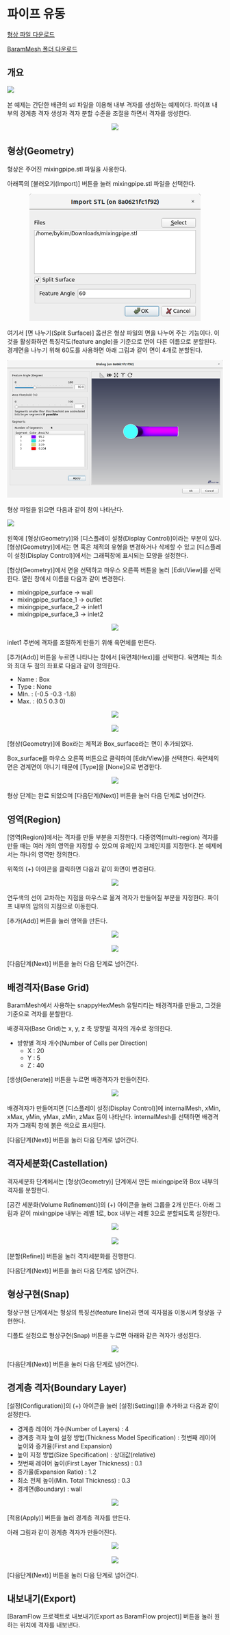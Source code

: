 # 파이프 유동 

[형상 파일 다운로드](https://drive.google.com/file/d/1WHF4ptAEe0RXVily3eg5GhrAGkNcRCIQ/view?usp=sharing) 

[BaramMesh 폴더 다운로드](https://drive.google.com/file/d/1AM2EolmBIfDrNDOjVM6CTRSTFPfBFbqm/view?usp=sharing)

## 개요 

[![](https://github.com/nextfoam/baram-pages/raw/main/screenshots/mixingPipe/1.1.png "")](https://github.com/nextfoam/baram-pages/raw/main/screenshots/mixingPipe/1.1.png)

본 예제는 간단한 배관의 stl 파일을 이용해 내부 격자를 생성하는 예제이다. 파이프 내부의 경계층 격자 생성과 격자 분할 수준을 조절을 하면서 격자를 생성한다.

<p align='center'>
    <img src="https://github.com/nextfoam/baram-pages/raw/main/screenshots/mesh/mixingpipe/1.1.png"><br>
</p>

## 형상(Geometry)

형상은 주어진 mixingpipe.stl 파일을 사용한다.
 
아래쪽의 [불러오기(Import)] 버튼을 눌러 mixingpipe.stl 파일을 선택한다. 

<p align='center'>
    <img src="https://github.com/nextfoam/baram-pages/raw/main/screenshots/mesh/mixingpipe/import.png"><br>
</p>

여기서 [면 나누기(Split Surface)] 옵션은 형상 파일의 면을 나누어 주는 기능이다. 이것을 활성화하면 특징각도(feature angle)을 기준으로 면이 다른 이름으로 분할된다. 경계면을 나누기 위해 60도를 사용하면 아래 그림과 같이 면이 4개로 분할된다.

<p align='center'>
    <img src="https://github.com/nextfoam/baram-pages/raw/main/screenshots/mesh/mixingpipe/split.png"><br>
</p>

형상 파일을 읽으면 다음과 같이 창이 나타난다.

[![](https://github.com/nextfoam/baram-pages/raw/main/screenshots/mesh/mixingpipe/1.3.png)](https://github.com/nextfoam/baram-pages/raw/main/screenshots/mesh/mixingpipe/1.3.png)

왼쪽에 [형상(Geometry)]와 [디스플레이 설정(Display Control)]이라는 부분이 있다. [형상(Geometry)]에서는 면 혹은 체적의 유형을 변경하거나 삭제할 수 있고 [디스플레이 설정(Display Control)]에서는 그래픽창에 표시되는 모양을 설정한다.

[형상(Geometry)]에서 면을 선택하고 마우스 오른쪽 버튼을 눌러 [Edit/View]를 선택한다. 열린 창에서 이름을 다음과 같이 변경한다. 

+ mixingpipe\_surface → wall
+ mixingpipe\_surface_1 → outlet 
+ mixingpipe\_surface_2 → inlet1 
+ mixingpipe\_surface_3 → inlet2 

<p align='center'>
    <img src="https://github.com/nextfoam/baram-pages/raw/main/screenshots/mesh/mixingpipe/1.4.png"><br>
</p>

inlet1 주변에 격자를 조밀하게 만들기 위해 육면체를 만든다.

[추가(Add)] 버튼을 누르면 나타나는 창에서 [육면체(Hex)]를 선택한다. 육면체는 최소와 최대 두 점의 좌표로 다음과 같이 정의한다.

+ Name : Box 
+ Type : None
+ MIn. : (-0.5 -0.3 -1.8)
+ Max. : (0.5 0.3 0) 

<p align='center'>
    <img src="https://github.com/nextfoam/baram-pages/raw/main/screenshots/mesh/mixingpipe/1.7.png"><br>
</p>

<p align='center'>
    <img src="https://github.com/nextfoam/baram-pages/raw/main/screenshots/mesh/mixingpipe/1.8.png"><br>
</p>

[형상(Geometry)]에 Box라는 체적과 Box\_surface라는 면이 추가되었다.

Box\_surface를 마우스 오른쪽 버튼으로 클릭하여 [Edit/View]를 선택한다. 육면체의 면은 경계면이 아니기 때문에 [Type]을 [None]으로 변경한다. 

<p align='center'>
    <img src="https://github.com/nextfoam/baram-pages/raw/main/screenshots/mesh/mixingpipe/1.9.png"><br>
</p>

형상 단계는 완료 되었으며 [다음단계(Next)] 버튼을 눌러 다음 단계로 넘어간다.

<!-------------------------------------------------------------------------------------------------->
## 영역(Region)

[영역(Region)]에서는 격자를 만들 부분을 지정한다. 다중영역(multi-region) 격자를 만들 때는 여러 개의 영역을 지정할 수 있으며 유체인지 고체인지를 지정한다. 본 예제에서는 하나의 영역만 정의한다.

위쪽의 (+) 아이콘을 클릭하면 다음과 같이 화면이 변경된다. 

<p align='center'>
    <img src="https://github.com/nextfoam/baram-pages/raw/main/screenshots/mesh/mixingpipe/1.11.png"><br>
</p>

연두색의 선이 교차하는 지점을 마우스로 옮겨 격자가 만들어질 부분을 지정한다. 파이프 내부의 임의의 지점으로 이동한다.

[추가(Add)] 버튼을 눌러 영역을 만든다. 

<p align='center'>
    <img src="https://github.com/nextfoam/baram-pages/raw/main/screenshots/mesh/mixingpipe/1.12.png"><br>
</p>

<p align='center'>
    <img src="https://github.com/nextfoam/baram-pages/raw/main/screenshots/mesh/mixingpipe/1.13.png"><br>
</p>

[다음단계(Next)] 버튼을 눌러 다음 단계로 넘어간다.
<!-------------------------------------------------------------------------------------------------->
## 배경격자(Base Grid)

BaramMesh에서 사용하는 snappyHexMesh 유틸리티는 배경격자를 만들고, 그것을 기준으로 격자를 분할한다.

배경격자(Base Grid)는 x, y, z 축 방향별 격자의 개수로 정의한다. 

+ 방향별 격자 개수(Number of Cells per Direction)
    + X : 20
    + Y : 5
    + Z : 40

[생성(Generate)] 버튼을 누르면 배경격자가 만들어진다.

<p align='center'>
    <img src="https://github.com/nextfoam/baram-pages/raw/main/screenshots/mesh/mixingpipe/1.14.png"><br>
</p>

배경격자가 만들어지면 [디스플레이 설정(Display Control)]에 internalMesh, xMin, xMax, yMin, yMax, zMin, zMax 등이 나타난다. internalMesh를 선택하면 배경격자가 그래픽 창에 붉은 색으로 표시된다.

[다음단계(Next)] 버튼을 눌러 다음 단계로 넘어간다.

<!-------------------------------------------------------------------------------------------------->
## 격자세분화(Castellation)

격자세분화 단계에서는 [형상(Geometry)] 단계에서 만든 mixingpipe와 Box 내부의 격자를 분할한다. 

[공간 세분화(Volume Refinement)]의 (+) 아이콘을 눌러 그룹을 2개 만든다. 아래 그림과 같이 mixingpipe 내부는 레벨 1로, box 내부는 레벨 3으로 분할되도록 설정한다. 

<p align='center'>
    <img src="https://github.com/nextfoam/baram-pages/raw/main/screenshots/mesh/mixingpipe/1.15.png"><br>
</p>

<p align='center'>
    <img src="https://github.com/nextfoam/baram-pages/raw/main/screenshots/mesh/mixingpipe/1.16.png"><br>
</p>

[분할(Refine)] 버튼을 눌러 격자세분화를 진행한다. 

[다음단계(Next)] 버튼을 눌러 다음 단계로 넘어간다.

<!-------------------------------------------------------------------------------------------------->
## 형상구현(Snap)

형상구현 단계에서는 형상의 특징선(feature line)과 면에 격자점을 이동시켜 형상을 구현한다. 

디폴트 설정으로 형상구현(Snap) 버튼을 누르면 아래와 같은 격자가 생성된다. 

<p align='center'>
    <img src="https://github.com/nextfoam/baram-pages/raw/main/screenshots/mesh/mixingpipe/1.17.png"><br>
</p>

[다음단계(Next)] 버튼을 눌러 다음 단계로 넘어간다.

<!-------------------------------------------------------------------------------------------------->
## 경계층 격자(Boundary Layer)

[설정(Configuration)]의 (+) 아이콘을 눌러 [설정(Setting)]을 추가하고 다음과 같이 설정한다.

+ 경계층 레이어 개수(Number of Layers) : 4
+ 경계층 격자 높이 설정 방법(Thickness Model Specification) : 첫번째 레이어 높이와 증가율(First and Expansion)
+ 높이 지정 방법(Size Specification) : 상대값(relative)
+ 첫번째 레이어 높이(First Layer Thickness) : 0.1
+ 증가율(Expansion Ratio) : 1.2
+ 최소 전체 높이(Min. Total Thickness) : 0.3
+ 경계면(Boundary) : wall

<p align='center'>
    <img src="https://github.com/nextfoam/baram-pages/raw/main/screenshots/mesh/mixingpipe/1.18.png"><br>
</p>

[적용(Apply)] 버튼을 눌러 경계층 격자를 만든다.

아래 그림과 같이 경계층 격자가 만들어진다. 

<p align='center'>
    <img src="https://github.com/nextfoam/baram-pages/raw/main/screenshots/mesh/mixingpipe/1.19.png"><br>
</p>

<p align='center'>
    <img src="https://github.com/nextfoam/baram-pages/raw/main/screenshots/mesh/mixingpipe/1.20.png"><br>
</p>

[다음단계(Next)] 버튼을 눌러 다음 단계로 넘어간다.

<!-------------------------------------------------------------------------------------------------->
## 내보내기(Export)

[BaramFlow 프로젝트로 내보내기(Export as BaramFlow project)] 버튼을 눌러 원하는 위치에 격자를 내보낸다.



